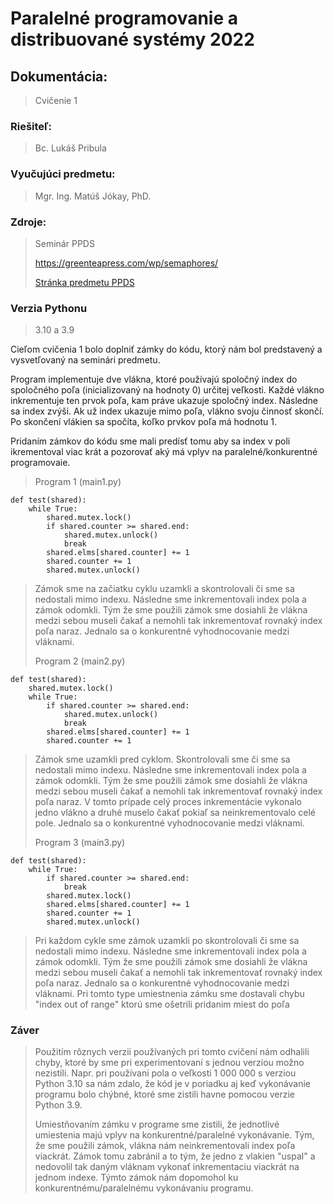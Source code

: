 # Paralelné programovanie a distribuované systémy 2022
## Dokumentácia:
> Cvičenie 1

### Riešiteľ: 
> Bc. Lukáš Pribula

### Vyučujúci predmetu: 
> Mgr. Ing. Matúš Jókay, PhD.

### Zdroje: 
> Seminár PPDS 
> 
>https://greenteapress.com/wp/semaphores/
> 
> [Stránka predmetu PPDS](https://uim.fei.stuba.sk/predmet/i-ppds/)
### Verzia Pythonu
> 3.10 a 3.9

Cieľom cvičenia 1 bolo doplniť zámky do kódu, ktorý nám bol predstavený a vysvetľovaný na seminári predmetu.

Program implementuje dve vlákna, ktoré používajú spoločný index do spoločného poľa (inicializovaný na hodnoty 0) určitej veľkosti. Každé vlákno inkrementuje ten prvok poľa, kam práve ukazuje spoločný index. Následne sa index zvýši. Ak už index ukazuje mimo poľa, vlákno svoju činnosť skončí. Po skončení vlákien sa spočíta, koľko prvkov poľa má hodnotu 1.

Pridaním zámkov do kódu sme mali predísť tomu aby sa index v poli ikrementoval viac krát a pozorovať aký má vplyv na paralelné/konkurentné programovaie.

> Program 1 (main1.py) 
````
def test(shared):
    while True:
        shared.mutex.lock()
        if shared.counter >= shared.end:
            shared.mutex.unlock()
            break
        shared.elms[shared.counter] += 1
        shared.counter += 1
        shared.mutex.unlock()
````
> Zámok sme na začiatku cyklu uzamkli a skontrolovali či sme sa nedostali mimo indexu. Následne sme inkrementovali index pola a zámok odomkli. Tým že sme použili zámok sme dosiahli že vlákna medzi sebou museli čakať
a nemohli tak inkrementovať rovnaký index poľa naraz. Jednalo sa o konkurentné vyhodnocovanie medzi vláknami.
> 
> 
> Program 2 (main2.py) 
````
def test(shared):
    shared.mutex.lock()
    while True:
        if shared.counter >= shared.end:
            shared.mutex.unlock()
            break
        shared.elms[shared.counter] += 1
        shared.counter += 1
````
> Zámok sme uzamkli pred cyklom. Skontrolovali sme či sme sa nedostali mimo indexu. Následne sme inkrementovali index pola a zámok odomkli. Tým že sme použili zámok sme dosiahli že vlákna medzi sebou museli čakať
a nemohli tak inkrementovať rovnaký index poľa naraz. V tomto prípade celý proces inkrementácie vykonalo jedno vlákno a druhé muselo čakať pokiaľ sa neinkrementovalo celé pole. Jednalo sa o konkurentné vyhodnocovanie medzi vláknami.
> 
> Program 3 (main3.py) 
````
def test(shared):
    while True:
        if shared.counter >= shared.end:
            break
        shared.mutex.lock()
        shared.elms[shared.counter] += 1
        shared.counter += 1
        shared.mutex.unlock()
````
> Pri každom cykle sme zámok uzamkli po skontrolovali či sme sa nedostali mimo indexu. Následne sme inkrementovali index pola a zámok odomkli. Tým že sme použili zámok sme dosiahli že vlákna medzi sebou museli čakať
a nemohli tak inkrementovať rovnaký index poľa naraz. Jednalo sa o konkurentné vyhodnocovanie medzi vláknami.
> Pri tomto type umiestnenia zámku sme dostavali chybu "index out of range" ktorú sme ošetrili pridanim miest do poľa

### Záver
> Použitím rôznych verzii používaných pri tomto cvičení nám odhalili chyby, ktoré by sme pri experimentovaní s jednou verziou možno nezistili. 
> Napr. pri používani pola o veľkosti 1 000 000 s verziou Python 3.10 sa nám zdalo, že kód je
> v poriadku aj keď vykonávanie programu bolo chýbné, ktoré sme zistili havne pomocou verzie Python 3.9.
> 
> Umiestňovaním zámku v programe sme zistili, že jednotlivé umiestenia majú vplyv na konkurentné/paralelné vykonávanie.
> Tým, že sme použili zámok, vlákna nám neinkrementovali index poľa viackrát. Zámok tomu zabránil a to tým, že jedno z vlakien "uspal"
> a nedovolil tak daným vláknam vykonať inkrementaciu viackrát na jednom indexe. Týmto zámok nám dopomohol ku konkurentnému/paralelnému vykonávaniu programu. 